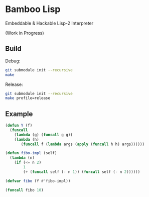 # Bamboo Lisp

Embeddable & Hackable Lisp-2 Interpreter

(Work in Progress)

## Build

Debug:

```bash
git submodule init --recursive
make
```

Release:

```bash
git submodule init --recursive
make profile=release
```

## Example

```lisp
(defun Y (f)
  (funcall
    (lambda (g) (funcall g g))
    (lambda (h)
       (funcall f (lambda args (apply (funcall h h) args))))))

(defun fibo-impl (self)
  (lambda (n)
    (if (<= n 2)
        1
        (+ (funcall self (- n 1)) (funcall self (- n 2))))))

(defvar fibo (Y #'fibo-impl))

(funcall fibo 10)
```

